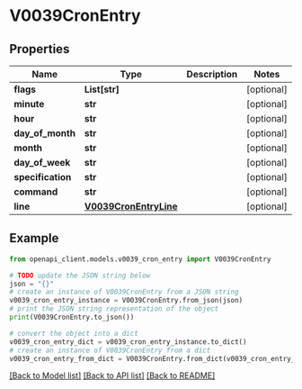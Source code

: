 # V0039CronEntry


## Properties

Name | Type | Description | Notes
------------ | ------------- | ------------- | -------------
**flags** | **List[str]** |  | [optional] 
**minute** | **str** |  | [optional] 
**hour** | **str** |  | [optional] 
**day_of_month** | **str** |  | [optional] 
**month** | **str** |  | [optional] 
**day_of_week** | **str** |  | [optional] 
**specification** | **str** |  | [optional] 
**command** | **str** |  | [optional] 
**line** | [**V0039CronEntryLine**](V0039CronEntryLine.md) |  | [optional] 

## Example

```python
from openapi_client.models.v0039_cron_entry import V0039CronEntry

# TODO update the JSON string below
json = "{}"
# create an instance of V0039CronEntry from a JSON string
v0039_cron_entry_instance = V0039CronEntry.from_json(json)
# print the JSON string representation of the object
print(V0039CronEntry.to_json())

# convert the object into a dict
v0039_cron_entry_dict = v0039_cron_entry_instance.to_dict()
# create an instance of V0039CronEntry from a dict
v0039_cron_entry_from_dict = V0039CronEntry.from_dict(v0039_cron_entry_dict)
```
[[Back to Model list]](../README.md#documentation-for-models) [[Back to API list]](../README.md#documentation-for-api-endpoints) [[Back to README]](../README.md)


